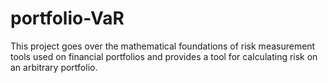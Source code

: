 # portfolio-VaR
This project goes over the mathematical foundations of risk measurement tools used on financial portfolios and provides a tool for calculating risk on an arbitrary portfolio.
